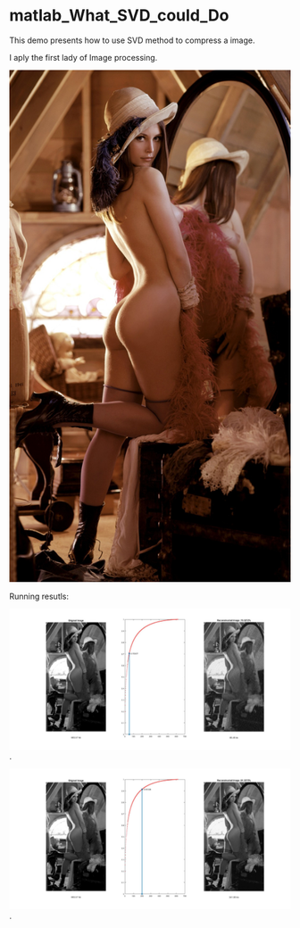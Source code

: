 # matlab_What_SVD_could_Do


This demo presents how to use SVD method to compress a image.

I aply the first lady of Image processing.

![lenna.jpg](https://github.com/cuicaihao/matlab_What_SVD_could_Do/blob/master/lenna_original_1972.jpg)

Running resutls:

!['R1.jpg'](https://github.com/cuicaihao/matlab_What_SVD_could_Do/blob/master/R1.jpg).

!['R2.jpg'](https://github.com/cuicaihao/matlab_What_SVD_could_Do/blob/master/R2.jpg).
